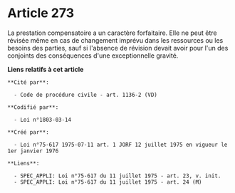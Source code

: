 # Article 273

La prestation compensatoire a un caractère forfaitaire. Elle ne peut être révisée même en cas de changement imprévu dans les
ressources ou les besoins des parties, sauf si l'absence de révision devait avoir pour l'un des conjoints des conséquences
d'une exceptionnelle gravité.

**Liens relatifs à cet article**

	**Cité par**:

	  - Code de procédure civile - art. 1136-2 (VD)

	**Codifié par**:

	  - Loi n°1803-03-14

	**Créé par**:

	  - Loi n°75-617 1975-07-11 art. 1 JORF 12 juillet 1975 en vigueur le 1er janvier 1976

	**Liens**:

	  - SPEC_APPLI: Loi n°75-617 du 11 juillet 1975 - art. 23, v. init.
	  - SPEC_APPLI: Loi n°75-617 du 11 juillet 1975 - art. 24 (M)
